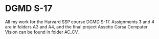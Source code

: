 # DGMD S-17
All my work for the Harvard SSP course DGMD S-17. Assignments 3 and 4 are in folders A3 and A4, and the final project Assetto Corsa Computer Vision can be found in folder AC_CV.

